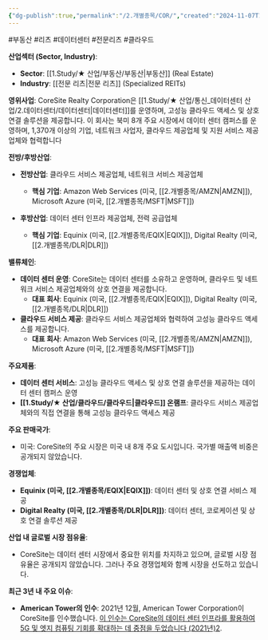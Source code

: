 ```yaml
---
{"dg-publish":true,"permalink":"/2.개별종목/COR/","created":"2024-11-07T10:20:39.600+09:00","updated":"2025-07-29T21:37:04.500+09:00"}
---
```


#부동산 #리츠 #데이터센터 #전문리츠 #클라우드 

**산업섹터 (Sector, Industry)**:

- **Sector**: [[1.Study/★ 산업/부동산/부동산\|부동산]] (Real Estate)
- **Industry**: [[전문 리츠\|전문 리츠]] (Specialized REITs)

**영위사업**: CoreSite Realty Corporation은 [[1.Study/★ 산업/통신_데이터센터 산업/2.데이터센터/데이터센터\|데이터센터]]를 운영하며, 고성능 클라우드 액세스 및 상호 연결 솔루션을 제공합니다. 이 회사는 북미 8개 주요 시장에서 데이터 센터 캠퍼스를 운영하며, 1,370개 이상의 기업, 네트워크 사업자, 클라우드 제공업체 및 지원 서비스 제공업체와 협력합니다


**전방/후방산업**:

- **전방산업**: 클라우드 서비스 제공업체, 네트워크 서비스 제공업체
    - **핵심 기업**: Amazon Web Services (미국, [[2.개별종목/AMZN\|AMZN]]), Microsoft Azure (미국, [[2.개별종목/MSFT\|MSFT]])
      
- **후방산업**: 데이터 센터 인프라 제공업체, 전력 공급업체
    - **핵심 기업**: Equinix (미국, [[2.개별종목/EQIX\|EQIX]]), Digital Realty (미국, [[2.개별종목/DLR\|DLR]])

**밸류체인**:

- **데이터 센터 운영**: CoreSite는 데이터 센터를 소유하고 운영하며, 클라우드 및 네트워크 서비스 제공업체와의 상호 연결을 제공합니다.
    - **대표 회사**: Equinix (미국, [[2.개별종목/EQIX\|EQIX]]), Digital Realty (미국, [[2.개별종목/DLR\|DLR]])
- **클라우드 서비스 제공**: 클라우드 서비스 제공업체와 협력하여 고성능 클라우드 액세스를 제공합니다.
    - **대표 회사**: Amazon Web Services (미국, [[2.개별종목/AMZN\|AMZN]]), Microsoft Azure (미국, [[2.개별종목/MSFT\|MSFT]])

**주요제품**:

- **데이터 센터 서비스**: 고성능 클라우드 액세스 및 상호 연결 솔루션을 제공하는 데이터 센터 캠퍼스 운영
- **[[1.Study/★ 산업/클라우드/클라우드\|클라우드]] 온램프**: 클라우드 서비스 제공업체와의 직접 연결을 통해 고성능 클라우드 액세스 제공

**주요 판매국가**:

- 미국: CoreSite의 주요 시장은 미국 내 8개 주요 도시입니다. 국가별 매출액 비중은 공개되지 않았습니다.

**경쟁업체**:

- **Equinix (미국, [[2.개별종목/EQIX\|EQIX]])**: 데이터 센터 및 상호 연결 서비스 제공
- **Digital Realty (미국, [[2.개별종목/DLR\|DLR]])**: 데이터 센터, 코로케이션 및 상호 연결 솔루션 제공

**산업 내 글로벌 시장 점유율**:

- CoreSite는 데이터 센터 시장에서 중요한 위치를 차지하고 있으며, 글로벌 시장 점유율은 공개되지 않았습니다. 그러나 주요 경쟁업체와 함께 시장을 선도하고 있습니다.

**최근 3년 내 주요 이슈**:

- **American Tower의 인수**: 2021년 12월, American Tower Corporation이 CoreSite를 인수했습니다. [이 인수는 CoreSite의 데이터 센터 인프라를 활용하여 5G 및 엣지 컴퓨팅 기회를 확대하는 데 중점을 두었습니다 (2021년)](https://kr.investing.com/equities/coresite-realty-corp-pref)[2](https://kr.investing.com/equities/coresite-realty-corp-pref).